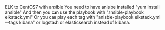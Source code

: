 ELK to CentOS7 with ansible You need to have anislbe installed "yum install ansible" And then you can use the playbook with "ansible-playbook elkstack.yml" Or you can play each tag with "anisble-playbook elkstack.yml --tags kibana" or logstash or elasticsearch instead of kibana.
